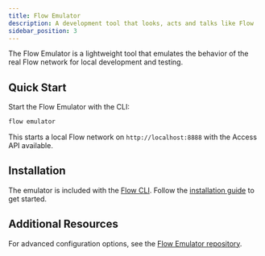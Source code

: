 ```yaml
---
title: Flow Emulator
description: A development tool that looks, acts and talks like Flow
sidebar_position: 3
---
```


The Flow Emulator is a lightweight tool that emulates the behavior of the real Flow network for local development and testing.

## Quick Start

Start the Flow Emulator with the CLI:

```bash
flow emulator
```

This starts a local Flow network on `http://localhost:8888` with the Access API available.

## Installation

The emulator is included with the [Flow CLI](../flow-cli/index.md). Follow the [installation guide](../flow-cli/install.md) to get started.

## Additional Resources

For advanced configuration options, see the [Flow Emulator repository](https://github.com/onflow/flow-emulator/).
